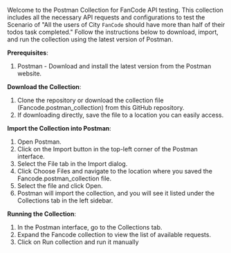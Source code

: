 Welcome to the Postman Collection for FanCode API testing. 
This collection includes all the necessary API requests and configurations to test the Scenario of "All the users of City `FanCode` should have more than half of their todos task completed."
Follow the instructions below to download, import, and run the collection using the latest version of Postman.

**Prerequisites**:

1. Postman - Download and install the latest version from the Postman website.

**Download the Collection**:

1. Clone the repository or download the collection file (Fancode.postman_collection) from this GitHub repository.
2. If downloading directly, save the file to a location you can easily access.

**Import the Collection into Postman**:

1. Open Postman.
2. Click on the Import button in the top-left corner of the Postman interface.
3. Select the File tab in the Import dialog.
4. Click Choose Files and navigate to the location where you saved the Fancode.postman_collection file.
5. Select the file and click Open.
6. Postman will import the collection, and you will see it listed under the Collections tab in the left sidebar.
              
**Running the Collection**:

1. In the Postman interface, go to the Collections tab.
2. Expand the Fancode collection to view the list of available requests.
3. Click on Run collection and run it manually
 
  
